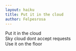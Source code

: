```yaml
---
layout: haiku
title: Put it in the cloud
author: Felpesrosa
---
```


Put it in the cloud<br>
Sky cloud dont accept requests<br>
Use it on the floor<br>